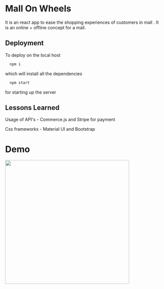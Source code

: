 # Mall On Wheels

It is an  react app  to ease the shopping experiences of customers in mall . It is an online + offline concept for a mall.

 


## Deployment

To deploy on the local host 

```bash
  npm i 
```
   which will install all the dependencies 

```bash
  npm start 
```
for starting up the server 
## Lessons Learned

Usage of  API's - Commerce.js and Stripe for payment

Css frameworks  - Material UI and  Bootstrap

# Demo

<img src="https://github.com/ruds18/ruds18/blob/main/Screenshot%202021-11-23%20at%205.04.10%20PM.png" width="400" />
